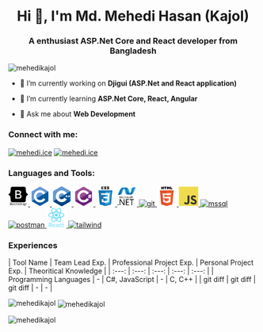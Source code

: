 <h1 align="center">Hi 👋, I'm Md. Mehedi Hasan (Kajol)</h1>
<h3 align="center">A enthusiast ASP.Net Core and React developer from Bangladesh</h3>

<p align="left"> <img src="https://komarev.com/ghpvc/?username=mehedikajol&label=Profile%20views&color=0e75b6&style=flat" alt="mehedikajol" /> </p>

- 🔭 I’m currently working on **Djigui (ASP.Net and React application)**

- 🌱 I’m currently learning **ASP.Net Core, React, Angular**

- 💬 Ask me about **Web Development**

<h3 align="left">Connect with me:</h3>
<p align="left">
<a href="https://fb.com/mehedi.ice" target="blank"><img align="center" src="https://raw.githubusercontent.com/rahuldkjain/github-profile-readme-generator/master/src/images/icons/Social/facebook.svg" alt="mehedi.ice" height="30" width="40" /></a>
<a href="https://instagram.com/mehedi.ice" target="blank"><img align="center" src="https://raw.githubusercontent.com/rahuldkjain/github-profile-readme-generator/master/src/images/icons/Social/instagram.svg" alt="mehedi.ice" height="30" width="40" /></a>
</p>

<h3 align="left">Languages and Tools:</h3>
<p align="left"> <a href="https://getbootstrap.com" target="_blank" rel="noreferrer"> <img src="https://raw.githubusercontent.com/devicons/devicon/master/icons/bootstrap/bootstrap-plain-wordmark.svg" alt="bootstrap" width="40" height="40"/> </a> <a href="https://www.cprogramming.com/" target="_blank" rel="noreferrer"> <img src="https://raw.githubusercontent.com/devicons/devicon/master/icons/c/c-original.svg" alt="c" width="40" height="40"/> </a> <a href="https://www.w3schools.com/cpp/" target="_blank" rel="noreferrer"> <img src="https://raw.githubusercontent.com/devicons/devicon/master/icons/cplusplus/cplusplus-original.svg" alt="cplusplus" width="40" height="40"/> </a> <a href="https://www.w3schools.com/cs/" target="_blank" rel="noreferrer"> <img src="https://raw.githubusercontent.com/devicons/devicon/master/icons/csharp/csharp-original.svg" alt="csharp" width="40" height="40"/> </a> <a href="https://www.w3schools.com/css/" target="_blank" rel="noreferrer"> <img src="https://raw.githubusercontent.com/devicons/devicon/master/icons/css3/css3-original-wordmark.svg" alt="css3" width="40" height="40"/> </a> <a href="https://dotnet.microsoft.com/" target="_blank" rel="noreferrer"> <img src="https://raw.githubusercontent.com/devicons/devicon/master/icons/dot-net/dot-net-original-wordmark.svg" alt="dotnet" width="40" height="40"/> </a> <a href="https://git-scm.com/" target="_blank" rel="noreferrer"> <img src="https://www.vectorlogo.zone/logos/git-scm/git-scm-icon.svg" alt="git" width="40" height="40"/> </a> <a href="https://www.w3.org/html/" target="_blank" rel="noreferrer"> <img src="https://raw.githubusercontent.com/devicons/devicon/master/icons/html5/html5-original-wordmark.svg" alt="html5" width="40" height="40"/> </a> <a href="https://developer.mozilla.org/en-US/docs/Web/JavaScript" target="_blank" rel="noreferrer"> <img src="https://raw.githubusercontent.com/devicons/devicon/master/icons/javascript/javascript-original.svg" alt="javascript" width="40" height="40"/> </a> <a href="https://www.microsoft.com/en-us/sql-server" target="_blank" rel="noreferrer"> <img src="https://www.svgrepo.com/show/303229/microsoft-sql-server-logo.svg" alt="mssql" width="40" height="40"/> </a> <a href="https://postman.com" target="_blank" rel="noreferrer"> <img src="https://www.vectorlogo.zone/logos/getpostman/getpostman-icon.svg" alt="postman" width="40" height="40"/> </a> <a href="https://reactjs.org/" target="_blank" rel="noreferrer"> <img src="https://raw.githubusercontent.com/devicons/devicon/master/icons/react/react-original-wordmark.svg" alt="react" width="40" height="40"/> </a> <a href="https://tailwindcss.com/" target="_blank" rel="noreferrer"> <img src="https://www.vectorlogo.zone/logos/tailwindcss/tailwindcss-icon.svg" alt="tailwind" width="40" height="40"/> </a> </p>

<h3 align="left">Experiences</h3>
| Tool Name               | Team Lead Exp. | Professional Project Exp. | Personal Project Exp. | Theoritical Knowledge |
|    :---:                |     :---:      |      :---:                |     :---:             |      :---:            |
| Programming Languages   | -              | C#, JavaScript            | -                     | C, C++                |
| git diff                | git diff       | git diff                  | -                     |    -                  |

<p><img align="left" src="https://github-readme-stats.vercel.app/api/top-langs?username=mehedikajol&show_icons=true&locale=en&layout=compact" alt="mehedikajol" /></p>

<p>&nbsp;<img align="center" src="https://github-readme-stats.vercel.app/api?username=mehedikajol&show_icons=true&locale=en" alt="mehedikajol" /></p>

<p><img align="center" src="https://github-readme-streak-stats.herokuapp.com/?user=mehedikajol&" alt="mehedikajol" /></p>
